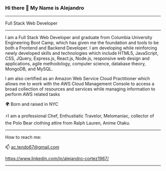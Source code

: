 ### Hi there 👋 My Name is Alejandro 
_____________________________________________________________________________________________________________________________________________

Full Stack Web Developer
_____________________________________________________________________________________________________________________________________________
I am a Full Stack Web Developer and graduate from Columbia University Engineering Boot Camp, which has given me the foundation and tools to be both a Frontend and Backend Developer. I am developing while reinforcing newly developed skills and technologies which include HTML5, JavaScript, CSS, JQuery, Express.js, React.js, Node.js, responsive web design and applications, agile methodology, computer science, database theory, MongoDB, and MySQL. 

I am also certified as an Amazon Web Service Cloud Practitioner which allows me to work with the AWS Cloud Management Console to access a broad collection of resources and services while managing information to perform AWS related tasks

🌍 Born and raised in NYC

⚡I am a professional Chef, Enthustiatic Travelor, Melomaniac, collector of the Polo Bear clothing attire from Ralph Lauren, Anime Otaku.

_________________________________________________________________________________________________________________________________________________

How to reach me: 

📫 ac.tendo67@gmail.com 

https://www.linkedin.com/in/alejandro-cortez1967/

______________________________________________________________________________________________________________________________________________



<!--
**Muzan67/Muzan67** is a ✨ _special_ ✨ repository because its `README.md` (this file) appears on your GitHub profile.

Here are some ideas to get you started:

- 🌱 I’m currently learning to become a Full Stack Web Developer
- 👯 I’m looking to collaborate on ...
- 🤔 I’m looking for help with ...
- 💬 Ask me about ...
- 📫
- ⚡ Fun fact: I am a
-->
